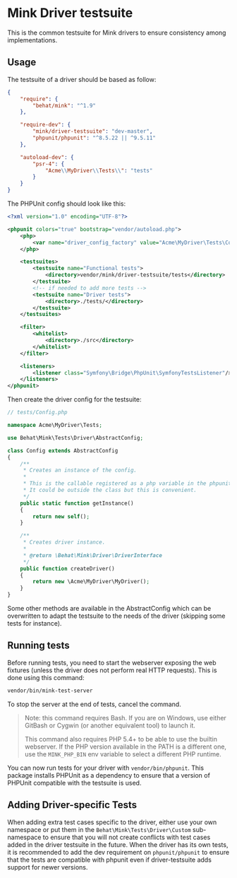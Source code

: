 Mink Driver testsuite
=====================

This is the common testsuite for Mink drivers to ensure consistency among implementations.

Usage
-----

The testsuite of a driver should be based as follow:

```json
{
    "require": {
        "behat/mink": "^1.9"
    },

    "require-dev": {
        "mink/driver-testsuite": "dev-master",
        "phpunit/phpunit": "^8.5.22 || ^9.5.11"
    },

    "autoload-dev": {
        "psr-4": {
            "Acme\\MyDriver\\Tests\\": "tests"
        }
    }
}
```

The PHPUnit config should look like this:

```xml
<?xml version="1.0" encoding="UTF-8"?>

<phpunit colors="true" bootstrap="vendor/autoload.php">
    <php>
        <var name="driver_config_factory" value="Acme\MyDriver\Tests\Config::getInstance" />
    </php>

    <testsuites>
        <testsuite name="Functional tests">
            <directory>vendor/mink/driver-testsuite/tests</directory>
        </testsuite>
        <!-- if needed to add more tests -->
        <testsuite name="Driver tests">
            <directory>./tests/</directory>
        </testsuite>
    </testsuites>

    <filter>
        <whitelist>
            <directory>./src</directory>
        </whitelist>
    </filter>

    <listeners>
        <listener class="Symfony\Bridge\PhpUnit\SymfonyTestsListener"/>
    </listeners>
</phpunit>
```

Then create the driver config for the testsuite:

```php
// tests/Config.php

namespace Acme\MyDriver\Tests;

use Behat\Mink\Tests\Driver\AbstractConfig;

class Config extends AbstractConfig
{
    /**
     * Creates an instance of the config.
     *
     * This is the callable registered as a php variable in the phpunit.xml config file.
     * It could be outside the class but this is convenient.
     */
    public static function getInstance()
    {
        return new self();
    }

    /**
     * Creates driver instance.
     *
     * @return \Behat\Mink\Driver\DriverInterface
     */
    public function createDriver()
    {
        return new \Acme\MyDriver\MyDriver();
    }
}
```

Some other methods are available in the AbstractConfig which can be overwritten to adapt the testsuite to
the needs of the driver (skipping some tests for instance).

Running tests
-------------

Before running tests, you need to start the webserver exposing the web fixtures (unless the driver does
not perform real HTTP requests). This is done using this command:

```bash
vendor/bin/mink-test-server
```

To stop the server at the end of tests, cancel the command.

> Note: this command requires Bash. If you are on Windows, use either GitBash or Cygwin (or another
> equivalent tool) to launch it.
>
> This command also requires PHP 5.4+ to be able to use the builtin webserver. If the PHP version available
> in the PATH is a different one, use the `MINK_PHP_BIN` env variable to select a different PHP runtime.

You can now run tests for your driver with `vendor/bin/phpunit`.
This package installs PHPUnit as a dependency to ensure that a version of PHPUnit compatible with the testsuite is used.

Adding Driver-specific Tests
----------------------------

When adding extra test cases specific to the driver, either use your own namespace or put them in the
`Behat\Mink\Tests\Driver\Custom` sub-namespace to ensure that you will not create conflicts with test cases
added in the driver testsuite in the future.
When the driver has its own tests, it is recommended to add the dev requirement on `phpunit/phpunit` to
ensure that the tests are compatible with phpunit even if driver-testsuite adds support for newer versions.
